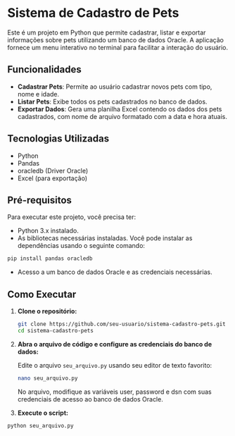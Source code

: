 # Sistema de Cadastro de Pets

Este é um projeto em Python que permite cadastrar, listar e exportar informações sobre pets utilizando um banco de dados Oracle. A aplicação fornece um menu interativo no terminal para facilitar a interação do usuário.

## Funcionalidades

- **Cadastrar Pets**: Permite ao usuário cadastrar novos pets com tipo, nome e idade.
- **Listar Pets**: Exibe todos os pets cadastrados no banco de dados.
- **Exportar Dados**: Gera uma planilha Excel contendo os dados dos pets cadastrados, com nome de arquivo formatado com a data e hora atuais.

## Tecnologias Utilizadas

- Python
- Pandas
- oracledb (Driver Oracle)
- Excel (para exportação)

## Pré-requisitos

Para executar este projeto, você precisa ter:

- Python 3.x instalado.
- As bibliotecas necessárias instaladas. Você pode instalar as dependências usando o seguinte comando:

```bash
pip install pandas oracledb
```

- Acesso a um banco de dados Oracle e as credenciais necessárias.

## Como Executar

1. **Clone o repositório:**

   ```bash
   git clone https://github.com/seu-usuario/sistema-cadastro-pets.git
   cd sistema-cadastro-pets
   ```

2. **Abra o arquivo de código e configure as credenciais do banco de dados:**

   Edite o arquivo `seu_arquivo.py` usando seu editor de texto favorito:

   ```bash
   nano seu_arquivo.py
   ```

   No arquivo, modifique as variáveis user, password e dsn com suas credenciais de acesso ao banco de dados Oracle.

3. **Execute o script:**

```bash
python seu_arquivo.py
```

